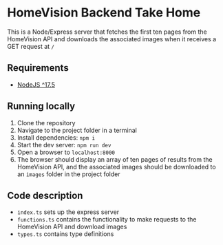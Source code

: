 # HomeVision Backend Take Home

This is a Node/Express server that fetches the first ten pages from the HomeVision API and downloads the associated images when it receives a GET request at `/`

## Requirements

- [NodeJS ^17.5](https://nodejs.org/en/download/current/)

## Running locally

1. Clone the repository
1. Navigate to the project folder in a terminal
1. Install dependencies: `npm i`
1. Start the dev server: `npm run dev`
1. Open a browser to `localhost:8000`
1. The browser should display an array of ten pages of results from the HomeVision API, and the associated images should be downloaded to an `images` folder in the project folder

## Code description

- `index.ts` sets up the express server
- `functions.ts` contains the functionality to make requests to the HomeVision API and download images
- `types.ts` contains type definitions
